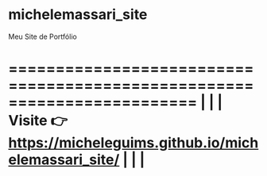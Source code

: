 # michelemassari_site
Meu Site de Portfólio

========================================================================
|                                                                       |
|    Visite 👉 https://micheleguims.github.io/michelemassari_site/     |
|                                                                       |
========================================================================
